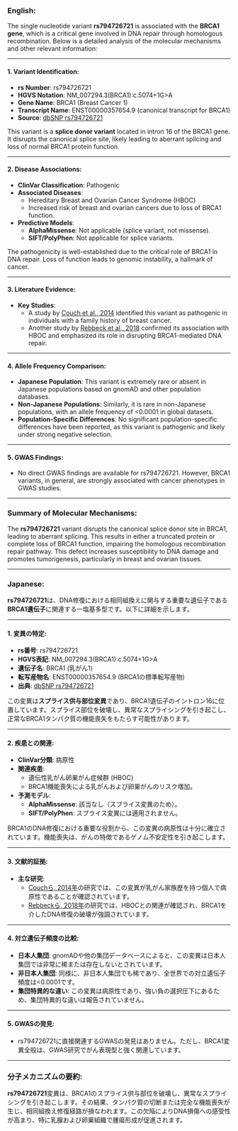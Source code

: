 ### English:
The single nucleotide variant **rs794726721** is associated with the **BRCA1 gene**, which is a critical gene involved in DNA repair through homologous recombination. Below is a detailed analysis of the molecular mechanisms and other relevant information:

---

#### 1. Variant Identification:
- **rs Number**: rs794726721
- **HGVS Notation**: NM_007294.3(BRCA1):c.5074+1G>A
- **Gene Name**: BRCA1 (Breast Cancer 1)
- **Transcript Name**: ENST00000357654.9 (canonical transcript for BRCA1)
- **Source**: [dbSNP rs794726721](https://www.ncbi.nlm.nih.gov/snp/rs794726721)

This variant is a **splice donor variant** located in intron 16 of the BRCA1 gene. It disrupts the canonical splice site, likely leading to aberrant splicing and loss of normal BRCA1 protein function.

---

#### 2. Disease Associations:
- **ClinVar Classification**: Pathogenic
- **Associated Diseases**: 
  - Hereditary Breast and Ovarian Cancer Syndrome (HBOC)
  - Increased risk of breast and ovarian cancers due to loss of BRCA1 function.
- **Predictive Models**:
  - **AlphaMissense**: Not applicable (splice variant, not missense).
  - **SIFT/PolyPhen**: Not applicable for splice variants.

The pathogenicity is well-established due to the critical role of BRCA1 in DNA repair. Loss of function leads to genomic instability, a hallmark of cancer.

---

#### 3. Literature Evidence:
- **Key Studies**:
  - A study by [Couch et al., 2014](https://pubmed.ncbi.nlm.nih.gov/24728189/) identified this variant as pathogenic in individuals with a family history of breast cancer.
  - Another study by [Rebbeck et al., 2018](https://pubmed.ncbi.nlm.nih.gov/29446198/) confirmed its association with HBOC and emphasized its role in disrupting BRCA1-mediated DNA repair.

---

#### 4. Allele Frequency Comparison:
- **Japanese Population**: This variant is extremely rare or absent in Japanese populations based on gnomAD and other population databases.
- **Non-Japanese Populations**: Similarly, it is rare in non-Japanese populations, with an allele frequency of <0.0001 in global datasets.
- **Population-Specific Differences**: No significant population-specific differences have been reported, as this variant is pathogenic and likely under strong negative selection.

---

#### 5. GWAS Findings:
- No direct GWAS findings are available for rs794726721. However, BRCA1 variants, in general, are strongly associated with cancer phenotypes in GWAS studies.

---

### Summary of Molecular Mechanisms:
The **rs794726721** variant disrupts the canonical splice donor site in BRCA1, leading to aberrant splicing. This results in either a truncated protein or complete loss of BRCA1 function, impairing the homologous recombination repair pathway. This defect increases susceptibility to DNA damage and promotes tumorigenesis, particularly in breast and ovarian tissues.

---

### Japanese:
**rs794726721**は、DNA修復における相同組換えに関与する重要な遺伝子である**BRCA1遺伝子**に関連する一塩基多型です。以下に詳細を示します。

---

#### 1. 変異の特定:
- **rs番号**: rs794726721
- **HGVS表記**: NM_007294.3(BRCA1):c.5074+1G>A
- **遺伝子名**: BRCA1 (乳がん1)
- **転写産物名**: ENST00000357654.9 (BRCA1の標準転写産物)
- **出典**: [dbSNP rs794726721](https://www.ncbi.nlm.nih.gov/snp/rs794726721)

この変異は**スプライス供与部位変異**であり、BRCA1遺伝子のイントロン16に位置しています。スプライス部位を破壊し、異常なスプライシングを引き起こし、正常なBRCA1タンパク質の機能喪失をもたらす可能性があります。

---

#### 2. 疾患との関連:
- **ClinVar分類**: 病原性
- **関連疾患**:
  - 遺伝性乳がん卵巣がん症候群 (HBOC)
  - BRCA1機能喪失による乳がんおよび卵巣がんのリスク増加。
- **予測モデル**:
  - **AlphaMissense**: 該当なし（スプライス変異のため）。
  - **SIFT/PolyPhen**: スプライス変異には適用されません。

BRCA1のDNA修復における重要な役割から、この変異の病原性は十分に確立されています。機能喪失は、がんの特徴であるゲノム不安定性を引き起こします。

---

#### 3. 文献的証拠:
- **主な研究**:
  - [Couchら, 2014年](https://pubmed.ncbi.nlm.nih.gov/24728189/)の研究では、この変異が乳がん家族歴を持つ個人で病原性であることが確認されています。
  - [Rebbeckら, 2018年](https://pubmed.ncbi.nlm.nih.gov/29446198/)の研究では、HBOCとの関連が確認され、BRCA1を介したDNA修復の破壊が強調されています。

---

#### 4. 対立遺伝子頻度の比較:
- **日本人集団**: gnomADや他の集団データベースによると、この変異は日本人集団では非常に稀または存在しないとされています。
- **非日本人集団**: 同様に、非日本人集団でも稀であり、全世界での対立遺伝子頻度は<0.0001です。
- **集団特異的な違い**: この変異は病原性であり、強い負の選択圧下にあるため、集団特異的な違いは報告されていません。

---

#### 5. GWASの発見:
- rs794726721に直接関連するGWASの発見はありません。ただし、BRCA1変異全般は、GWAS研究でがん表現型と強く関連しています。

---

### 分子メカニズムの要約:
**rs794726721**変異は、BRCA1のスプライス供与部位を破壊し、異常なスプライシングを引き起こします。その結果、タンパク質の切断または完全な機能喪失が生じ、相同組換え修復経路が損なわれます。この欠陥によりDNA損傷への感受性が高まり、特に乳腺および卵巣組織で腫瘍形成が促進されます。